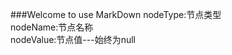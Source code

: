###Welcome to use MarkDown
nodeType:节点类型                
nodeName:节点名称                
nodeValue:节点值---始终为null                